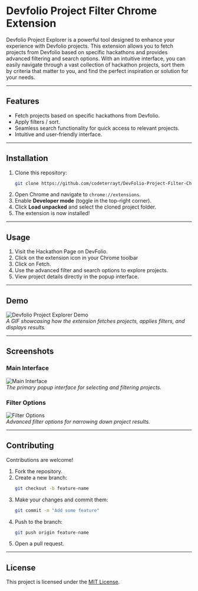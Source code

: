 # **Devfolio Project Filter Chrome Extension**  

Devfolio Project Explorer is a powerful tool designed to enhance your experience with Devfolio projects. This extension allows you to fetch projects from Devfolio based on specific hackathons and provides advanced filtering and search options. With an intuitive interface, you can easily navigate through a vast collection of hackathon projects, sort them by criteria that matter to you, and find the perfect inspiration or solution for your needs.

---

## **Features**  
- Fetch projects based on specific hackathons from Devfolio.  
- Apply filters / sort.  
- Seamless search functionality for quick access to relevant projects.  
- Intuitive and user-friendly interface.  

---

## **Installation**  
1. Clone this repository:  
   ```bash
   git clone https://github.com/codeterrayt/DevFolio-Project-Filter-Chrome-Extension.git
   ```  
2. Open Chrome and navigate to `chrome://extensions`.  
3. Enable **Developer mode** (toggle in the top-right corner).  
4. Click **Load unpacked** and select the cloned project folder.  
5. The extension is now installed!  

---

## **Usage**  
1. Visit the Hackathon Page on DevFolio.
2. Click on the extension icon in your Chrome toolbar  
3. Click on Fetch.  
4. Use the advanced filter and search options to explore projects.  
5. View project details directly in the popup interface.  

---

## **Demo**  
![Devfolio Project Explorer Demo](demo/demo.gif)  
*A GIF showcasing how the extension fetches projects, applies filters, and displays results.*  

---

## **Screenshots**  

### **Main Interface**  
![Main Interface](screenshots/main-interface.png)  
*The primary popup interface for selecting and filtering projects.*  

### **Filter Options**  
![Filter Options](screenshots/filter-options.png)  
*Advanced filter options for narrowing down project results.*  

---

## **Contributing**  
Contributions are welcome!  
1. Fork the repository.  
2. Create a new branch:  
   ```bash
   git checkout -b feature-name
   ```  
3. Make your changes and commit them:  
   ```bash
   git commit -m "Add some feature"
   ```  
4. Push to the branch:  
   ```bash
   git push origin feature-name
   ```  
5. Open a pull request.  

---

## **License**  
This project is licensed under the [MIT License](LICENSE).
